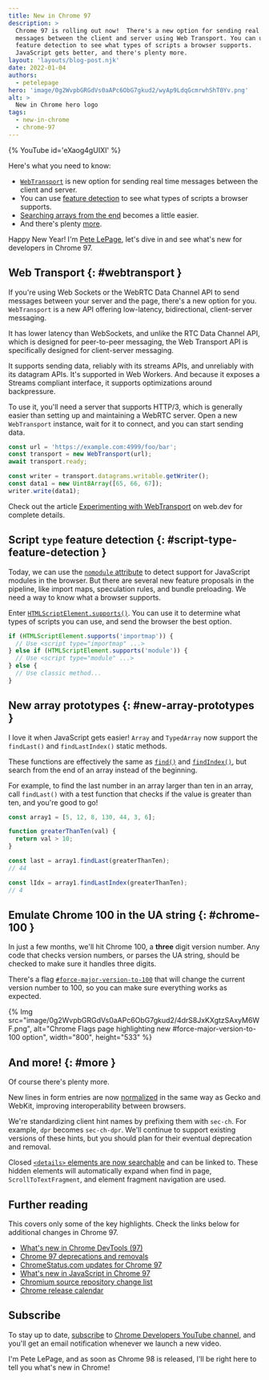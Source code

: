 ```yaml
---
title: New in Chrome 97
description: >
  Chrome 97 is rolling out now!  There's a new option for sending real time
  messages between the client and server using Web Transport. You can use
  feature detection to see what types of scripts a browser supports.
  JavaScript gets better, and there's plenty more.
layout: 'layouts/blog-post.njk'
date: 2022-01-04
authors:
  - petelepage
hero: 'image/0g2WvpbGRGdVs0aAPc6ObG7gkud2/wyAp9LdqGcmrwhShT0Yv.png'
alt: >
  New in Chrome hero logo
tags:
  - new-in-chrome
  - chrome-97
---
```


{% YouTube id='eXaog4gUIXI' %}

Here's what you need to know:

* [`WebTransport`](#webtransport) is new option for sending real time messages
  between the client and server.
* You can use [feature detection](#script-type-feature-detection) to see what
  types of scripts a browser supports.
* [Searching arrays from the end](#new-array-prototypes) becomes a little
  easier.
* And there's plenty [more](#more).

Happy New Year! I'm [Pete LePage](https://petelepage.com), let's dive in and
see what's new for developers in Chrome 97.

## Web Transport {: #webtransport }

If you're using Web Sockets or the WebRTC Data Channel API to send messages
between your server and the page, there's a new option for you. `WebTransport`
is a new API offering low-latency, bidirectional, client-server messaging.

It has lower latency than WebSockets, and unlike the RTC Data Channel API,
which is designed for peer-to-peer messaging, the Web Transport API is
specifically designed for client-server messaging.

It supports sending data, reliably with its streams APIs, and unreliably with
its datagram APIs. It's supported in Web Workers. And because it exposes a
Streams compliant interface, it supports optimizations around backpressure.

To use it, you'll need a server that supports HTTP/3, which is generally
easier than setting up and maintaining a WebRTC server. Open a new
`WebTransport` instance, wait for it to connect, and you can start sending
data.

```js
const url = 'https://example.com:4999/foo/bar';
const transport = new WebTransport(url);
await transport.ready;

const writer = transport.datagrams.writable.getWriter();
const data1 = new Uint8Array([65, 66, 67]);
writer.write(data1);
```

Check out the article [Experimenting with WebTransport][wd-webtransport] on
web.dev for complete details.

## Script `type` feature detection {: #script-type-feature-detection }

Today, we can use the [`nomodule` attribute][mdn-nomodule] to detect support
for JavaScript modules in the browser. But there are several new feature
proposals in the pipeline, like import maps, speculation rules, and bundle
preloading. We need a way to know what a browser supports.

Enter [`HTMLScriptElement.supports()`][crs-supports]. You can use it to
determine what types of scripts you can use, and send the browser the best
option.

```js
if (HTMLScriptElement.supports('importmap')) {
  // Use <script type="importmap" ...>
} else if (HTMLScriptElement.supports('module')) {
  // Use <script type="module" ...>
} else {
  // Use classic method...
}
```

## New array prototypes {: #new-array-prototypes }

I love it when JavaScript gets easier! `Array` and `TypedArray` now support
the `findLast()` and `findLastIndex()` static methods.

These functions are effectively the same as [`find()`][mdn-array-find] and
[`findIndex()`][mdn-array-find-index], but search from the end of an array
instead of the beginning.

For example, to find the last number in an array larger than ten in an array,
call `findLast()` with a test function that checks if the value is greater
than ten, and you're good to go!

```js
const array1 = [5, 12, 8, 130, 44, 3, 6];

function greaterThanTen(val) {
  return val > 10;
}

const last = array1.findLast(greaterThanTen);
// 44

const lIdx = array1.findLastIndex(greaterThanTen);
// 4
```

## Emulate Chrome 100 in the UA string {: #chrome-100 }

In just a few months, we'll hit Chrome 100, a **three** digit version number.
Any code that checks version numbers, or parses the UA string, should be
checked to make sure it handles three digits.

There's a flag [`#force-major-version-to-100`][cr-100-flag] that
will change the current version number to 100, so you can make sure
everything works as expected.

{% Img src="image/0g2WvpbGRGdVs0aAPc6ObG7gkud2/4drS8JxKXgtzSAxyM6WF.png", alt="Chrome Flags page highlighting new #force-major-version-to-100 option", width="800", height="533" %}

## And more! {: #more }

Of course there's plenty more.

New lines in form entries are now [normalized][crs-normalized] in the same
way as Gecko and WebKit, improving interoperability between browsers.

We're standardizing client hint names by prefixing them with `sec-ch`.
For example, `dpr` becomes `sec-ch-dpr`. We'll continue to support existing
versions of these hints, but you should plan for their eventual deprecation
and removal.

Closed [`<details>` elements are now searchable][crs-details] and can be
linked to. These hidden elements will automatically expand when find in page,
`ScrollToTextFragment`, and element fragment navigation are used.

## Further reading

This covers only some of the key highlights. Check the links below for
additional changes in Chrome 97.

* [What's new in Chrome DevTools (97)](/blog/new-in-devtools-97/)
* [Chrome 97 deprecations and removals](/blog/deps-rems-97/)
* [ChromeStatus.com updates for Chrome 97](https://www.chromestatus.com/features#milestone%3D97)
* [What's new in JavaScript in Chrome 97](https://v8.dev/blog/v8-release-97)
* [Chromium source repository change list](https://chromium.googlesource.com/chromium/src/+log/96.0.4664.50..97.0.4692.71)
* [Chrome release calendar](https://chromiumdash.appspot.com/schedule)

## Subscribe

To stay up to date, [subscribe](https://goo.gl/6FP1a5)
to [Chrome Developers YouTube channel](https://www.youtube.com/user/ChromeDevelopers/),
and you'll get an email notification whenever we launch a new video.

I'm Pete LePage, and as soon as Chrome 98 is released, I'll be right here to
tell you what's new in Chrome!

[dcc]: /blog/
[cr-100-flag]: https://developer.chrome.com/blog/force-major-version-to-100/
[mdn-array-find]: https://developer.mozilla.org/en-US/docs/Web/JavaScript/Reference/Global_Objects/Array/find
[mdn-array-find-index]: https://developer.mozilla.org/en-US/docs/Web/JavaScript/Reference/Global_Objects/Array/findIndex
[mdn-nomodule]: https://developer.mozilla.org/en-US/docs/Web/HTML/Element/script#attr-nomodule
[wd-webtransport]: https://web.dev/webtransport/
[crs-supports]: https://chromestatus.com/feature/5712146835963904
[crs-normalized]: https://chromestatus.com/feature/5654547184746496
[crs-details]: https://chromestatus.com/feature/5032469667512320
